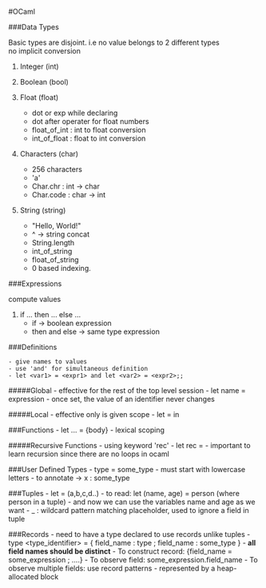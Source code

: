 #OCaml

###Data Types

Basic types are disjoint. i.e no value belongs to 2 different types<br>
no implicit conversion


1. Integer (int)
2. Boolean (bool)
3. Float (float)
	- dot or exp while declaring
	- dot after operater for float numbers
	- float_of_int : int to float conversion
	- int_of_float : float to int conversion

4. Characters (char)
	- 256 characters
	- 'a'
	- Char.chr : int -> char
	- Char.code : char -> int

5. String (string)
	- "Hello, World!"
	- ^ -> string concat
	- String.length
	- int_of_string
	- float_of_string
	- 0 based indexing.

###Expressions

compute values

1. if ... then ... else ...
	- if -> boolean expression
	- then and else -> same type expression

###Definitions

	- give names to values
	- use 'and' for simultaneous definition
	- let <var1> = <expr1> and let <var2> = <expr2>;;


#####Global 
	- effective for the rest of the top level session
	- let name = expression
	- once set, the value of an identifier never changes

#####Local
	- effective only is given scope
	- let <name> = <expression> in <local scope: expression>
	
###Functions
	- let <function name> <arguments>...<args> = {body}
	- lexical scoping
	
#####Recursive Functions
	- using keyword 'rec'
	- let rec <name> <arguments> = <expression including call to itself>
	- important to learn recursion since there are no loops in ocaml
	
###User Defined Types
	- type <identifier> = some_type
	- must start with lowercase letters
	- to annotate -> x : some_type

###Tuples
	- let <identifier> = (a,b,c,d..)
	- to read: let (name, age) = person (where person in a tuple)
	- and now we can use the variables name and age as we want
	- _ : wildcard pattern matching placeholder, used to ignore a field in tuple
	
###Records
	- need to have a type declared to use records unlike tuples
	- type <type_identifier> = { field_name : type ; field_name : some_type }
	- <b>all field names should be distinct</b>
	- To construct record: {field_name = some_expression ; ....}
	- To observe field: some_expression.field_name
	- To observe multiple fields: use record patterns
	- represented by a heap-allocated block
	

	